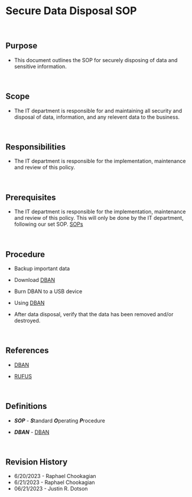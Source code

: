 # Secure Data Disposal SOP

<br>

## Purpose

* This document outlines the SOP for securely disposing of data and sensitive information.

<br>

## Scope

* The IT department is responsible for and maintaining all security and disposal of data, information, and any relevent data to the business.

<br>

## Responsibilities

* The IT department is responsible for the implementation, maintenance and review of this policy.

<br>

## Prerequisites

* The IT department is responsible for the implementation, maintenance and review of this policy. This will only be done by the IT department, following our set SOP.
[SOPs](../SOPs/)

<br>

## Procedure

* Backup important data

* Download [DBAN](https://sourceforge.net/projects/dban/)

* Burn DBAN to a USB device

* Using [DBAN](https://www.lifewire.com/how-to-erase-a-hard-drive-using-dban-2619148)

* After data disposal, verify that the data has been removed and/or destroyed.

<br>

## References

* [DBAN](https://sourceforge.net/projects/dban/)

* [RUFUS](https://rufus.ie/)

<br>

## Definitions

* ***SOP*** - ***S***tandard ***O***perating ***P***rocedure

* ***DBAN*** - [DBAN](https://www.lifewire.com/how-to-erase-a-hard-drive-using-dban-2619148)

<br>

## Revision History

<!---changed the following line to represent format instead of current date -->
<!---* Date mm/dd/yyyy First_Name Last_Name-->

* 6/20/2023 - Raphael Chookagian
* 6/21/2023 - Raphael Chookagian
* 06/21/2023 - Justin R. Dotson